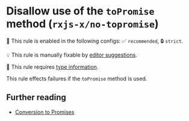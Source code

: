 # Disallow use of the `toPromise` method (`rxjs-x/no-topromise`)

💼 This rule is enabled in the following configs: ✅ `recommended`, 🔒 `strict`.

💡 This rule is manually fixable by [editor suggestions](https://eslint.org/docs/latest/use/core-concepts#rule-suggestions).

💭 This rule requires [type information](https://typescript-eslint.io/linting/typed-linting).

<!-- end auto-generated rule header -->

This rule effects failures if the `toPromise` method is used.

## Further reading

- [Conversion to Promises](https://rxjs.dev/deprecations/to-promise)
